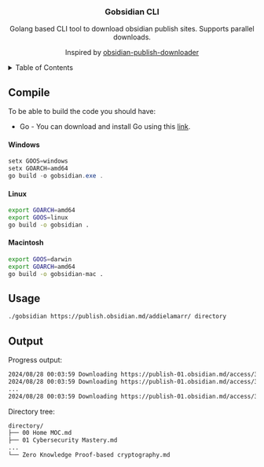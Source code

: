 <p align="center">

<h3 align="center">Gobsidian CLI</h3>

<p align="center">
    Golang based CLI tool to download obsidian publish sites. Supports parallel downloads.
</p>

<p align="center">
    Inspired by <a href="https://github.com/Saghetti0/obsidian-publish-downloader">obsidian-publish-downloader</a>
</p>


<!-- TABLE OF CONTENTS -->
<details>
  <summary>Table of Contents</summary>
  <ol>
   <li><a href="#compile">Compile</a></li>
    <li><a href="#usage">Usage</a></li>
    <li><a href="#output">Output</a></li>
  </ol>
</details>

## Compile

To be able to build the code you should have:

* Go - You can download and install Go using this [link](https://golang.org/doc/install).

#### Windows

``` powershell
setx GOOS=windows 
setx GOARCH=amd64
go build -o gobsidian.exe .
```

#### Linux

``` bash
export GOARCH=amd64
export GOOS=linux
go build -o gobsidian .
```

#### Macintosh

``` bash
export GOOS=darwin 
export GOARCH=amd64
go build -o gobsidian-mac .
```

## Usage

``` bash
./gobsidian https://publish.obsidian.md/addielamarr/ directory
```

## Output

Progress output:
``` bash
2024/08/28 00:03:59 Downloading https://publish-01.obsidian.md/access/33369a9aaf7ce835e7764f80f4622ceb/00 Home MOC.md
2024/08/28 00:03:59 Downloading https://publish-01.obsidian.md/access/33369a9aaf7ce835e7764f80f4622ceb/01 Cybersecurity Mastery.md
...
2024/08/28 00:03:59 Downloading https://publish-01.obsidian.md/access/33369a9aaf7ce835e7764f80f4622ceb/Zero Knowledge Proof-based cryptography.md
```

Directory tree:
``` bash
directory/
├── 00 Home MOC.md
├── 01 Cybersecurity Mastery.md
...
└── Zero Knowledge Proof-based cryptography.md
```
